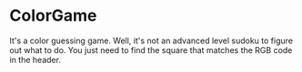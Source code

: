 # ColorGame
It's a color guessing game. 
Well, it's not an advanced level sudoku to figure out what to do. You just need to find the square that matches the RGB code in the header.
